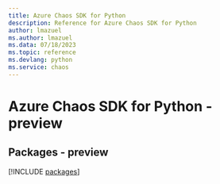 ```yaml
---
title: Azure Chaos SDK for Python
description: Reference for Azure Chaos SDK for Python
author: lmazuel
ms.author: lmazuel
ms.data: 07/18/2023
ms.topic: reference
ms.devlang: python
ms.service: chaos
---
```

# Azure Chaos SDK for Python - preview
## Packages - preview
[!INCLUDE [packages](chaos-index.md)]